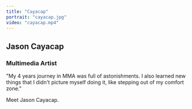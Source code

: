 ```yaml
---
title: "Cayacap"
portrait: "cayacap.jpg"
video: "cayacap.mp4"
---
```


## Jason Cayacap
### Multimedia Artist

"My 4 years journey in MMA was full of astonishments. I also learned new things that I didn't picture myself doing it, like stepping out of my comfort zone."

Meet Jason Cayacap.